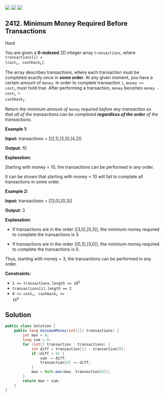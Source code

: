 [![](https://img.shields.io/github/stars/javadev/LeetCode-in-Java?label=Stars&style=flat-square)](https://github.com/javadev/LeetCode-in-Java)
[![](https://img.shields.io/github/forks/javadev/LeetCode-in-Java?label=Fork%20me%20on%20GitHub%20&style=flat-square)](https://github.com/javadev/LeetCode-in-Java/fork)
[![](https://img.shields.io/badge/-LeetCode%20in%20Kotlin-blue?style=flat-square)](https://github.com/javadev/LeetCode-in-Kotlin)

## 2412\. Minimum Money Required Before Transactions

Hard

You are given a **0-indexed** 2D integer array `transactions`, where <code>transactions[i] = [cost<sub>i</sub>, cashback<sub>i</sub>]</code>.

The array describes transactions, where each transaction must be completed exactly once in **some order**. At any given moment, you have a certain amount of `money`. In order to complete transaction `i`, <code>money >= cost<sub>i</sub></code> must hold true. After performing a transaction, `money` becomes <code>money - cost<sub>i</sub> + cashback<sub>i</sub></code>.

Return _the minimum amount of_ `money` _required before any transaction so that all of the transactions can be completed **regardless of the order** of the transactions._

**Example 1:**

**Input:** transactions = \[\[2,1],[5,0],[4,2]]

**Output:** 10

**Explanation:**

Starting with money = 10, the transactions can be performed in any order.

It can be shown that starting with money < 10 will fail to complete all transactions in some order. 

**Example 2:**

**Input:** transactions = \[\[3,0],[0,3]]

**Output:** 3

**Explanation:**

- If transactions are in the order [[3,0],[0,3]], the minimum money required to complete the transactions is 3.

- If transactions are in the order [[0,3],[3,0]], the minimum money required to complete the transactions is 0.

Thus, starting with money = 3, the transactions can be performed in any order. 

**Constraints:**

*   <code>1 <= transactions.length <= 10<sup>5</sup></code>
*   `transactions[i].length == 2`
*   <code>0 <= cost<sub>i</sub>, cashback<sub>i</sub> <= 10<sup>9</sup></code>

## Solution

```java
public class Solution {
    public long minimumMoney(int[][] transactions) {
        int max = 0;
        long sum = 0;
        for (int[] transaction : transactions) {
            int diff = transaction[1] - transaction[0];
            if (diff < 0) {
                sum -= diff;
                transaction[0] += diff;
            }
            max = Math.max(max, transaction[0]);
        }
        return max + sum;
    }
}
```